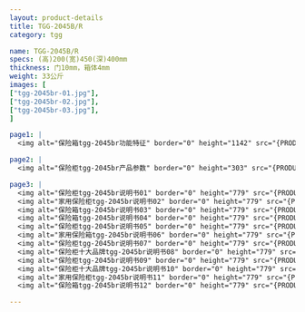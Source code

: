 ```yaml
---
layout: product-details
title: TGG-2045B/R
category: tgg

name: TGG-2045B/R
specs: (高)200(宽)450(深)400mm
thickness: 门10mm，箱体4mm
weight: 33公斤
images: [
["tgg-2045br-01.jpg"],
["tgg-2045br-02.jpg"],
["tgg-2045br-03.jpg"],
]

page1: |
  <img alt="保险箱tgg-2045br功能特征" border="0" height="1142" src="{PRODUCT_IMAGES}products/tgg-gn.jpg" width="538" />

page2: |
  <img alt="保险柜tgg-2045br产品参数" border="0" height="303" src="{PRODUCT_IMAGES}products/tgg-cpcs.jpg" width="538" />

page3: |
  <img alt="保险柜tgg-2045br说明书01" border="0" height="779" src="{PRODUCT_IMAGES}products/tgg-sm01.jpg" width="528" /><br />
  <img alt="家用保险柜tgg-2045br说明书02" border="0" height="779" src="{PRODUCT_IMAGES}products/tgg-sm02.jpg" width="528" /><br />
  <img alt="保险箱tgg-2045br说明书03" border="0" height="779" src="{PRODUCT_IMAGES}products/tgg-sm03.jpg" width="528" /><br />
  <img alt="保险箱tgg-2045br说明书04" border="0" height="779" src="{PRODUCT_IMAGES}products/tgg-sm04.jpg" width="528" /><br />
  <img alt="保险柜tgg-2045br说明书05" border="0" height="779" src="{PRODUCT_IMAGES}products/tgg-sm05.jpg" width="528" /><br />
  <img alt="家用保险箱tgg-2045br说明书06" border="0" height="779" src="{PRODUCT_IMAGES}products/tgg-sm06.jpg" width="528" /><br />
  <img alt="保险柜tgg-2045br说明书07" border="0" height="779" src="{PRODUCT_IMAGES}products/tgg-sm07.jpg" width="528" /><br />
  <img alt="保险柜十大品牌tgg-2045br说明书08" border="0" height="779" src="{PRODUCT_IMAGES}products/tgg-sm08.jpg" width="528" /><br />
  <img alt="保险柜tgg-2045br说明书09" border="0" height="779" src="{PRODUCT_IMAGES}products/tgg-sm09.jpg" width="528" /><br />
  <img alt="保险柜十大品牌tgg-2045br说明书10" border="0" height="779" src="{PRODUCT_IMAGES}products/tgg-sm10.jpg" width="528" /><br />
  <img alt="家用保险柜tgg-2045br说明书11" border="0" height="779" src="{PRODUCT_IMAGES}products/tgg-sm11.jpg" width="528" /><br />
  <img alt="保险箱tgg-2045br说明书12" border="0" height="779" src="{PRODUCT_IMAGES}products/tgg-sm12.jpg" width="528" />

---
```

